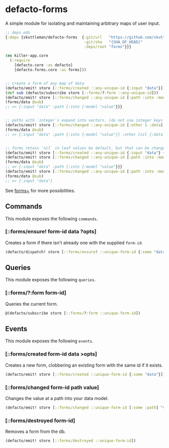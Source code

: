 # defacto-forms

A simple module for isolating and maintaining arbitrary maps of user input.

```clojure
;; deps.edn
{:deps {skuttleman/defacto-forms  {:git/url   "https://github.com/skuttleman/defacto"
                                   :git/sha   "{SHA_OF_HEAD}"
                                   :deps/root "forms"}}}
```

```clojure
(ns killer-app.core
  (:require
    [defacto.core :as defacto]
    [defacto.forms.core :as forms]))


;; create a form of any map of data
(defacto/emit! store [::forms/created ::any-unique-id {:input "data"}])
(def sub (defacto/subscribe store [::forms/?:form ::any-unique-id]))
(defacto/emit! store [::forms/changed ::any-unique-id [:path :into :model] "value"])
(forms/data @sub)
;; => {:input "data" :path {:into {:model "value"}}}


;; paths with `integer`s expand into vectors. (do not use integer keys in maps)
(defacto/emit! store [::forms/changed ::any-unique-id [:other 1 :data] "thingy"])
(forms/data @sub)
;; => {:input "data" :path {:into {:model "value"}} :other [nil {:data "thingy"}]}


;; forms retain `nil` in leaf values be default, but that can be changed
(defacto/emit! store [::forms/created ::any-unique-id {:input "data"} {:remove-nil? true}])
(defacto/emit! store [::forms/changed ::any-unique-id [:path :into :model] "value"])
(forms/data @sub)
;; => {:input "data" :path {:into {:model "value"}}}
(defacto/emit! store [::forms/changed ::any-unique-id [:path :into :model] nil])
(forms/data @sub)
;; => {:input "data"}
```

See [forms+](../forms+/README.md) for more possibilities.

## Commands

This module exposes the following `commands`.

### [::forms/ensure! form-id data ?opts]

Creates a form if there isn't already one with the supplied `form-id`.

```clojure
(defacto/dispatch! store [::forms/ensure! ::unique-form-id {:some "data"}])
```

## Queries

This module exposes the following `queries`.

### [::forms/?:form form-id]

Queries the current form.

```clojure
@(defacto/subscribe store [::forms/?:form ::unique-form-id])
```

## Events

This module exposes the following `events`.

### [::forms/created form-id data >opts]

Creates a new form, clobbering an existing form with the same id if it exists.

```clojure
(defacto/emit! store [::forms/created ::unique-form-id {:some "data"}])
```

### [::forms/changed form-id path value]

Changes the value at a path into your data model.

```clojure
(defacto/emit! store [::forms/changed ::unique-form-id [:some :path] "value"])
```

### [::forms/destroyed form-id]

Removes a form from the db.

```clojure
(defacto/emit! store [::forms/destroyed ::unique-form-id])
```
